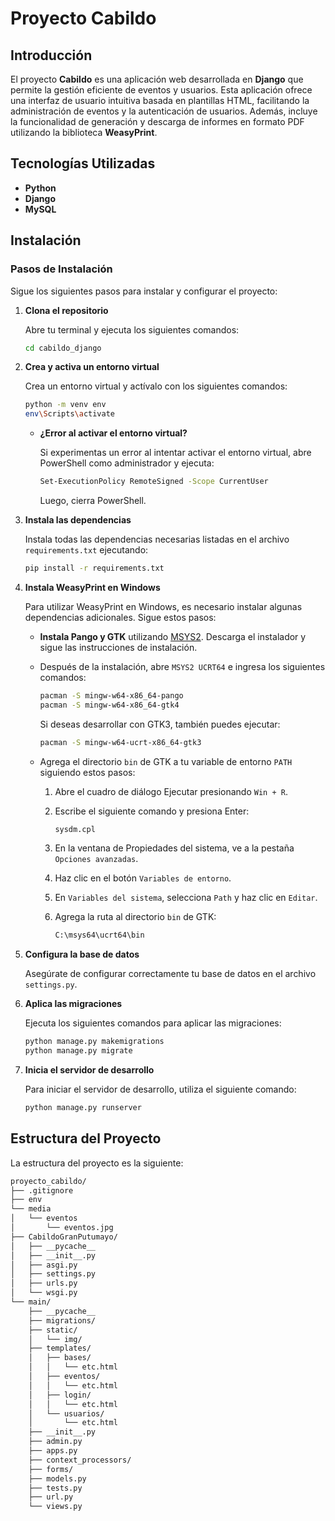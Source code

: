 # Proyecto Cabildo

## Introducción

El proyecto **Cabildo** es una aplicación web desarrollada en **Django** que permite la gestión eficiente de eventos y usuarios. Esta aplicación ofrece una interfaz de usuario intuitiva basada en plantillas HTML, facilitando la administración de eventos y la autenticación de usuarios. Además, incluye la funcionalidad de generación y descarga de informes en formato PDF utilizando la biblioteca **WeasyPrint**.

## Tecnologías Utilizadas

- **Python**
- **Django**
- **MySQL**

## Instalación

### Pasos de Instalación

Sigue los siguientes pasos para instalar y configurar el proyecto:

1. **Clona el repositorio**

   Abre tu terminal y ejecuta los siguientes comandos:

   ```bash
   cd cabildo_django
   ```

2. **Crea y activa un entorno virtual**

   Crea un entorno virtual y actívalo con los siguientes comandos:

   ```bash
   python -m venv env
   env\Scripts\activate
   ```

   - **¿Error al activar el entorno virtual?**

     Si experimentas un error al intentar activar el entorno virtual, abre PowerShell como administrador y ejecuta:

     ```bash
     Set-ExecutionPolicy RemoteSigned -Scope CurrentUser
     ```

     Luego, cierra PowerShell.

3. **Instala las dependencias**

   Instala todas las dependencias necesarias listadas en el archivo `requirements.txt` ejecutando:

   ```bash
   pip install -r requirements.txt
   ```

4. **Instala WeasyPrint en Windows**

   Para utilizar WeasyPrint en Windows, es necesario instalar algunas dependencias adicionales. Sigue estos pasos:

   - **Instala Pango y GTK** utilizando [MSYS2](https://www.msys2.org/). Descarga el instalador y sigue las instrucciones de instalación.
   - Después de la instalación, abre `MSYS2 UCRT64` e ingresa los siguientes comandos:

     ```bash
     pacman -S mingw-w64-x86_64-pango
     pacman -S mingw-w64-x86_64-gtk4
     ```

     Si deseas desarrollar con GTK3, también puedes ejecutar:

     ```bash
     pacman -S mingw-w64-ucrt-x86_64-gtk3
     ```

   - Agrega el directorio `bin` de GTK a tu variable de entorno `PATH` siguiendo estos pasos:

     1. Abre el cuadro de diálogo Ejecutar presionando `Win + R`.
     2. Escribe el siguiente comando y presiona Enter:

        ```bash
        sysdm.cpl
        ```

     3. En la ventana de Propiedades del sistema, ve a la pestaña `Opciones avanzadas`.
     4. Haz clic en el botón `Variables de entorno`.
     5. En `Variables del sistema`, selecciona `Path` y haz clic en `Editar`.
     6. Agrega la ruta al directorio `bin` de GTK:

        ```bash
        C:\msys64\ucrt64\bin
        ```

5. **Configura la base de datos**

   Asegúrate de configurar correctamente tu base de datos en el archivo `settings.py`.

6. **Aplica las migraciones**

   Ejecuta los siguientes comandos para aplicar las migraciones:

   ```bash
   python manage.py makemigrations 
   python manage.py migrate
   ```

7. **Inicia el servidor de desarrollo**

   Para iniciar el servidor de desarrollo, utiliza el siguiente comando:

   ```bash
   python manage.py runserver
   ```

## Estructura del Proyecto

La estructura del proyecto es la siguiente:

```bash
proyecto_cabildo/
├── .gitignore
├── env
└── media
│   └── eventos
│       └── eventos.jpg
├── CabildoGranPutumayo/
│   ├── __pycache__
│   ├── __init__.py
│   ├── asgi.py
│   ├── settings.py
│   ├── urls.py
│   └── wsgi.py
└── main/
    ├── __pycache__
    ├── migrations/
    ├── static/
    │   └── img/
    ├── templates/
    │   ├── bases/
    │   │   └── etc.html
    │   ├── eventos/
    │   │   └── etc.html
    │   ├── login/
    │   │   └── etc.html
    │   └── usuarios/
    │       └── etc.html
    ├── __init__.py
    ├── admin.py
    ├── apps.py
    ├── context_processors/
    ├── forms/
    ├── models.py
    ├── tests.py
    ├── url.py
    └── views.py
```
